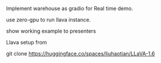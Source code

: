Implement warehouse as gradio for Real time demo.

use zero-gpu to run llava instance.

show working example to presenters


Llava setup from

git clone https://huggingface.co/spaces/liuhaotian/LLaVA-1.6





